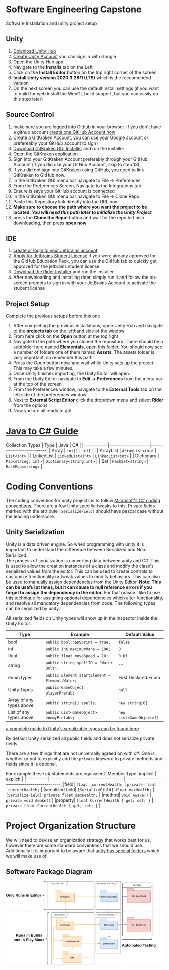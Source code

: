 Software Engineering Capstone
=====

Software Installation and unity project setup

Unity
-----

1. [Download Unity Hub](https://unity3d.com/get-unity/download)
2. [Create Unity Account](https://id.unity.com/en/conversations/7b1f1c15-625f-42bc-a038-c8547f9cb809018f) you can sign in with Google
3. Open the Unity Hub app
4. Navigate to the **Installs** tab on the Left 
5. Click on the **Install Editor** button on the top right corner of the screen
6. **Install Unity version 2020.3.28f1 (LTS)** which is the reccomended version
7. On the next screen you can use the default install settings (if you want to build for web install the WebGL build support, but you can easily do this step later)

Source Control
----

 1. make sure you are logged into Github in your browser. If you don't have a github account [create one GitHub Account now](https://github.com/signup?ref_cta=Sign+up&ref_loc=header+logged+out&ref_page=%2F&source=header-home) 
 2. [Create a GitKraken Account](https://app.gitkraken.com/login), you can use your Google account or prefereably your GitHub account to sign i
 3. [Download GitKraken GUI Installer](https://www.gitkraken.com/download/windows64) and run the installer 
 7. Open the GitKraken application
 8. Sign into your GitKraken Account preferably through your GitHub Account (if you did use your GitHub Account, skip to step 13)
 9. If you did not sign into GitKraken using GitHub, you need to link GitKraken to GitHub now.  
 10. In the GitKraken GUI menu bar navigate to File -> Preferences
 11. From the Preferences Screen, Navigate to the Integrations tab.
 12. Ensure is says your GitHub account is connected
 13. In the GitKraken GUI menu bar navigate to File -> Clone Repo
 14. Paste this Repository link directly into the URL box
 15. **Make sure to choose the path where you want the project to be located. *You will need this path later to initialize the Unity Project***
 16. press the **Clone the Repo!** button and wait for the repo to finish downloading, then press **open now**
 
IDE
--------

1. [create or login to your Jetbrains account](https://account.jetbrains.com/login)
2. [Apply for Jetbrains Student License](https://www.jetbrains.com/shop/eform/students) if you were already approved for the GitHub Education Pack, you can use the GitHub tab to quickly get approved for the jetbrains student license
3. [Download the Rider Installer](https://www.jetbrains.com/rider/?_ga=2.6180787.1420589103.1644964244-1235206129.1644705957) and run the installer
4. After downloading and installing rider, simply run it and follow the on-screen prompts to sign in with your JetBrains Account to activate the student license

Project Setup
-----
Complete the previous setups before this one

1. After completing the previous installations, open Unity Hub and navigate to the **projects tab** on the lefthand side of the window
2. From here click on the **Open** button at the top right
3. Navigate to the path where you cloned the repository.  There should be a subfolder here named **Elementals**, open this folder.  You should now see a number of folders one of them named **Assets**.  The assets folder is very important, so remember this path.
4. Press the Open button now, and wait while Unity sets up the project.  This may take a few minutes.
5. Once Unity finishes importing, the Unity Editor will open.  
6. From the Unity Editor navigate to **Edit -> Preferences** from the menu bar at the top of the screen
7. From the Preferences window, navigate to the **External Tools** tab on the left side of the preferences window
8. Next to **External Script Editor** click the dropdown menu and select **Rider** from the options
9. Now you are all ready to go!

[Java to C# Guide](https://github.com/mharris382/Software-Engineering-Capstone/blob/main/Docs/CSharp%20for%20Java%20Developers%20-%20Cheat%20Sheet.pdf)
====

Collection Types
| Type       | Java               | C#                       |
|------------|--------------------|--------------------------|
| Array      | `int[]`            | `int[]`                  |
| ArrayList  | `ArrayList<int>`   | `List<int>`              |
| LinkedList | `LinkedList<int>`  | `LinkedList<int>`        |
| Dictionary | `Map<string, int>` | `Dictionary<string,int>` |
| Set        | `HashSet<string>`  | `HashMap<string>`        |

Coding Conventions
====
The coding convention for unity projects is to follow [Microsoft's C# coding conventions](https://docs.microsoft.com/en-us/dotnet/csharp/fundamentals/coding-style/coding-conventions).  There are a few Unity specific tweaks to this.  Private fields marked with the attribute `[SerializeField]` should have pascal case without the leading underscore. 

Unity Serialization
----
Unity is a data driven engine. So when programming with unity it is important to understand the difference between Serialized and Non-Serialized.  
The process of serialization is converting data between unity and C#.  This is used to allow the creation instances of a class and modify the class's serialized values from the editor.  This can be used to create controls to customize functionality or tweak values to modify behaviors.  This can also be used to manually assign dependencies from the Unity Editor.  **Note: This can be useful at times, but it can cause to null reference errors if you forget to assign the dependency in the editor.**  For that reason I like to use this technique for assigning optional dependencies which alter functionality, and resolve all mandatory dependencies from code.  The following types can be serialized by unity.

All serialized fields on Unity types will show up in the Inspector inside the Unity Editor.  


|Type |Example                | Default Value|
|-----|-----------------------|-----|
|bool    |`public bool canSprint = true;` |`false`|
|int     |`public int maximumMana = 100;`  | `0`|
|float   |`public float moveSpeed = 10;`| `0.0f`|
|string  | `public string spellID = "Water Bolt";`| `""`|
|enum types | `public Element startElement = Element.Water;`| First Declared Enum |
|Unity Types| `public GameObject playerPrefab;` | `null`|
|Array of any types above| `public string[] spells;`| `new string[0]`|
|List of any types above| `public List<GameObject> enemyPrefabs;`|`new List<GameObject>()`|

[a complete guide to Unity's serializable types can be found here](https://docs.unity3d.com/Manual/script-Serialization.html)

By default Unity serialized all public fields and does not serialize private fields.


There are a few things that are not universally agreed on with c#.  One is whether or not to explicitly add the `private` keyword to private methods and fields since it is optional.

For example these c# statements are equivalent
|Member Type| implicit                            | explicit                                    |
|-----------|-------------------------------------|---------------------------------------------|
|field| `float _currentHealth;`             | `private float _currentHealth;`             |
|serialized field| `[SerializeField] float maxHealth;` | `[SerializeField] private float maxHealth;` |
|method| `void Awake()` | `private void Awake()` |
|property| `float CurrentHealth { get; set; }`    | `private float CurrentHealth { get; set; }`    |


Project Organization Structure
====
We will need to devise an organization strategy that works best for us, however there are some standard conventions that we should use.  Additionally it is important to be aware that [unity has special folders](https://docs.unity3d.com/Manual/SpecialFolders.html) which we will make use of.


Software Package Diagram
----
![Package Diagram](https://github.com/mharris382/Software-Engineering-Capstone/blob/main/Docs/Images/Package%20Diagram.png)

